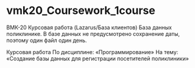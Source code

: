# vmk20_Coursework_1course
ВМК-20 Курсовая работа (Lazarus/База клиентов) База данных поликлинике. В базе данных не предусмотрено сохранение даты, поэтому один файл один день.

Курсовая работа 
По дисциплине: «Программирование»
На тему: «Создание базы данных для регистрации посетителей поликлиники»
